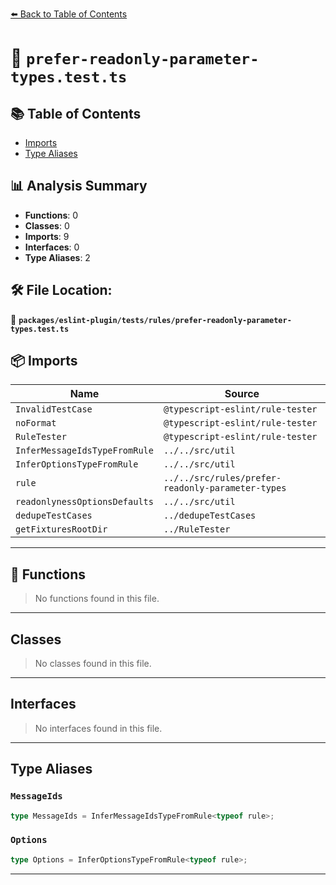 [⬅️ Back to Table of Contents](../../../../index.md)

# 📄 `prefer-readonly-parameter-types.test.ts`

## 📚 Table of Contents

- [Imports](#imports)
- [Type Aliases](#type-aliases)

## 📊 Analysis Summary

- **Functions**: 0
- **Classes**: 0
- **Imports**: 9
- **Interfaces**: 0
- **Type Aliases**: 2

## 🛠️ File Location:
📂 **`packages/eslint-plugin/tests/rules/prefer-readonly-parameter-types.test.ts`**

## 📦 Imports

| Name | Source |
|------|--------|
| `InvalidTestCase` | `@typescript-eslint/rule-tester` |
| `noFormat` | `@typescript-eslint/rule-tester` |
| `RuleTester` | `@typescript-eslint/rule-tester` |
| `InferMessageIdsTypeFromRule` | `../../src/util` |
| `InferOptionsTypeFromRule` | `../../src/util` |
| `rule` | `../../src/rules/prefer-readonly-parameter-types` |
| `readonlynessOptionsDefaults` | `../../src/util` |
| `dedupeTestCases` | `../dedupeTestCases` |
| `getFixturesRootDir` | `../RuleTester` |


---

## 🔧 Functions

> No functions found in this file.


---

## Classes

> No classes found in this file.


---

## Interfaces

> No interfaces found in this file.


---

## Type Aliases

### `MessageIds`

```ts
type MessageIds = InferMessageIdsTypeFromRule<typeof rule>;
```

### `Options`

```ts
type Options = InferOptionsTypeFromRule<typeof rule>;
```


---